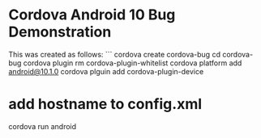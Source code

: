 # Cordova Android 10 Bug Demonstration

This was created as follows: ```
cordova create cordova-bug 
cd cordova-bug 
cordova plugin rm cordova-plugin-whitelist
cordova platform add android@10.1.0
cordova plguin add cordova-plugin-device
# add hostname to config.xml
cordova run android
```
